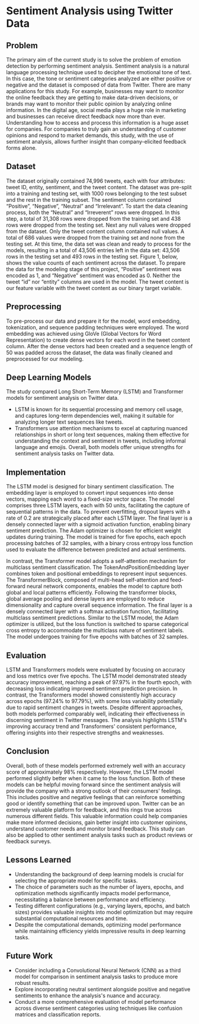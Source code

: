 # Sentiment Analysis using Twitter Data

## Problem 
  The primary aim of the current study is to solve the problem of emotion detection by performing sentiment analysis. Sentiment analysis is a natural language processing technique used to decipher the emotional tone of text. In this case, the tone or sentiment categories analyzed are either positive or negative and the dataset is composed of data from Twitter. There are many applications for this study. For example, businesses may want to monitor the online feedback they are getting to make data-driven decisions, or brands may want to monitor their public opinion by analyzing online information. In the digital age, social media plays a huge role in marketing and businesses can receive direct feedback now more than ever. Understanding how to access and process this information is a huge asset for companies. For companies to truly gain an understanding of customer opinions and respond to market demands, this study, with the use of sentiment analysis, allows further insight than company-elicited feedback forms alone.

## Dataset
  The dataset originally contained 74,996 tweets, each with four attributes: tweet ID, entity, sentiment, and the tweet content. The dataset was pre-split into a training and testing set, with 1000 rows belonging to the test subset and the rest in the training subset. The sentiment column contained “Positive”, “Negative”, “Neutral” and “Irrelevant”. To start the data cleaning process, both the “Neutral” and “Irreverent” rows were dropped. In this step, a total of 31,308 rows were dropped from the training set and 438 rows were dropped from the testing set. Next any null values were dropped from the dataset. Only the tweet content column contained null values. A total of 686 values were dropped from the training set and none from the testing set. At this time, the data set was clean and ready to process for the models, resulting in a total of 43,506 entries left in the data set: 43,506 rows in the testing set and 493 rows in the testing set. Figure 1, below, shows the value counts of each sentiment across the dataset. To prepare the data for the modeling stage of this project, “Positive” sentiment was encoded as 1, and “Negative” sentiment was encoded as 0. Neither the tweet “id” nor “entity” columns are used in the model. The tweet content is our feature variable with the tweet content as our binary target variable.

## Preprocessing
  To pre-process our data and prepare it for the model, word embedding, tokenization, and sequence padding techniques were employed. The word embedding was achieved using GloVe (Global Vectors for Word Representation) to create dense vectors for each word in the tweet content column. After the dense vectors had been created and a sequence length of 50 was padded across the dataset, the data was finally cleaned and preprocessed for our modeling.

## Deep Learning Models
The study compared Long Short-Term Memory (LSTM) and Transformer models for sentiment analysis on Twitter data. 
* LSTM is known for its sequential processing and memory cell usage, and captures long-term dependencies well, making it suitable for analyzing longer text sequences like tweets.
* Transformers use attention mechanisms to excel at capturing nuanced relationships in short or long text sequences, making them effective for understanding the context and sentiment in tweets, including informal language and emojis. Overall, both models offer unique strengths for sentiment analysis tasks on Twitter data.

## Implementation
  The LSTM model is designed for binary sentiment classification. The embedding layer is employed to convert input sequences into dense vectors, mapping each word to a fixed-size vector space. The model comprises three LSTM layers, each with 50 units, facilitating the capture of sequential patterns in the data. To prevent overfitting, dropout layers with a rate of 0.2 are strategically placed after each LSTM layer. The final layer is a densely connected layer with a sigmoid activation function, enabling binary sentiment prediction. The Adam optimizer is chosen for efficient weight updates during training. The model is trained for five epochs, each epoch processing batches of 32 samples, with a binary cross entropy loss function used to evaluate the difference between predicted and actual sentiments. 

  In contrast, the Transformer model adopts a self-attention mechanism for multiclass sentiment classification. The TokenAndPositionEmbedding layer combines token and positional embeddings to represent input sequences. The TransformerBlock, composed of multi-head self-attention and feed-forward neural network components, enables the model to capture both global and local patterns efficiently. Following the transformer blocks, global average pooling and dense layers are employed to reduce dimensionality and capture overall sequence information. The final layer is a densely connected layer with a softmax activation function, facilitating multiclass sentiment predictions. Similar to the LSTM model, the Adam optimizer is utilized, but the loss function is switched to sparse categorical cross entropy to accommodate the multiclass nature of sentiment labels. The model undergoes training for five epochs with batches of 32 samples. 

## Evaluation
  LSTM and Transformers models were evaluated by focusing on accuracy and loss metrics over five epochs. The LSTM model demonstrated steady accuracy improvement, reaching a peak of 97.97% in the fourth epoch, with decreasing loss indicating improved sentiment prediction precision. In contrast, the Transformers model showed consistently high accuracy across epochs (97.24% to 97.79%), with some loss variability potentially due to rapid sentiment changes in tweets. Despite different approaches, both models performed comparably well, indicating their effectiveness in discerning sentiment in Twitter messages. The analysis highlights LSTM's improving accuracy trend and Transformers' consistent performance, offering insights into their respective strengths and weaknesses.

## Conclusion
  Overall, both of these models performed extremely well with an accuracy score of approximately 98% respectively. However, the LSTM model performed slightly better when it came to the loss function. Both of these models can be helpful moving forward since the sentiment analysis will provide the company with a strong outlook of their consumers' feelings. This includes positive and negative feelings that can reinforce something good or identify something that can be improved upon. Twitter can be an extremely valuable platform for feedback, and this rings true across numerous different fields. This valuable information could help companies make more informed decisions, gain better insight into customer opinions, understand customer needs and monitor brand feedback. This study can also be applied to other sentiment analysis tasks such as product reviews or feedback surveys. 

## Lessons Learned
* Understanding the background of deep learning models is crucial for selecting the appropriate model for specific tasks.
* The choice of parameters such as the number of layers, epochs, and optimization methods significantly impacts model performance, necessitating a balance between performance and efficiency.
* Testing different configurations (e.g., varying layers, epochs, and batch sizes) provides valuable insights into model optimization but may require substantial computational resources and time.
* Despite the computational demands, optimizing model performance while maintaining efficiency yields impressive results in deep learning tasks.

## Future Work
* Consider including a Convolutional Neural Network (CNN) as a third model for comparison in sentiment analysis tasks to produce more robust results.
* Explore incorporating neutral sentiment alongside positive and negative sentiments to enhance the analysis's nuance and accuracy.
* Conduct a more comprehensive evaluation of model performance across diverse sentiment categories using techniques like confusion matrices and classification reports.

